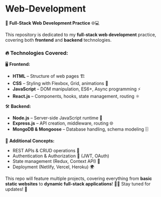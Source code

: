 ﻿# Web-Development
🚀 **Full-Stack Web Development Practice** 🌐💻  

This repository is dedicated to my **full-stack web development** practice, covering both **frontend** and **backend** technologies.  

### 🔥 **Technologies Covered:**  
🖥️ **Frontend:**  
- **HTML** – Structure of web pages 🏗️  
- **CSS** – Styling with Flexbox, Grid, animations 🎨  
- **JavaScript** – DOM manipulation, ES6+, Async programming ⚡  
- **React.js** – Components, hooks, state management, routing ⚛️  

🛠️ **Backend:**  
- **Node.js** – Server-side JavaScript runtime 🚀  
- **Express.js** – API creation, middleware, routing 🌐  
- **MongoDB & Mongoose** – Database handling, schema modeling 🗄️  

🔑 **Additional Concepts:**  
- REST APIs & CRUD operations 🔄  
- Authentication & Authorization 🔐 (JWT, OAuth)  
- State management (Redux, Context API) 🧠  
- Deployment (Netlify, Vercel, Heroku) 🌍  

This repo will feature multiple projects, covering everything from **basic static websites** to **dynamic full-stack applications**! 🚀🔥 Stay tuned for updates! 🎯
